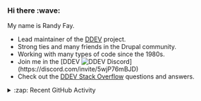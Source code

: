 
<h3>Hi there :wave:</h3>

My name is Randy Fay.

- Lead maintainer of the [DDEV](https://github.com/ddev/ddev) project.
- Strong ties and many friends in the Drupal community.
- Working with many types of code since the 1980s.
- Join me in the [DDEV ![DDEV Discord](https://img.shields.io/discord/664580571770388500?color=7289da&label=discord&logo=discord&logoColor=white_)](https://discord.com/invite/5wjP76mBJD)
- Check out the [DDEV Stack Overflow](https://stackoverflow.com/tags/ddev) questions and answers.

<details>
  <summary>:zap: Recent GitHub Activity</summary>

<!--RECENT_ACTIVITY:start-->
1. 💬 Commented on [#3145](https://github.com/lima-vm/lima/issues/3145#issuecomment-2613683179) in [lima-vm/lima](https://github.com/lima-vm/lima)<br>
2. 💬 Commented on [#6872](https://github.com/ddev/ddev/pull/6872#issuecomment-2613580897) in [ddev/ddev](https://github.com/ddev/ddev)<br>
3. ❌ Closed PR [#6872](https://github.com/ddev/ddev/pull/6872) in [ddev/ddev](https://github.com/ddev/ddev)<br>
4. 💪 Opened PR [#6935](https://github.com/ddev/ddev/pull/6935) in [ddev/ddev](https://github.com/ddev/ddev)<br>
5. 💬 Commented on [#6898](https://github.com/ddev/ddev/pull/6898#issuecomment-2613059650) in [ddev/ddev](https://github.com/ddev/ddev)<br>
6. 👍 Approved [#310](https://github.com/ddev/ddev.com/pull/310#pullrequestreview-2573074946) in [ddev/ddev.com](https://github.com/ddev/ddev.com)<br>
7. 💬 Commented on [#6898](https://github.com/ddev/ddev/pull/6898#issuecomment-2612879395) in [ddev/ddev](https://github.com/ddev/ddev)<br>
8. 👍 Approved [#310](https://github.com/ddev/ddev.com/pull/310#pullrequestreview-2573042418) in [ddev/ddev.com](https://github.com/ddev/ddev.com)<br>
9. 💬 Commented on [#6934](https://github.com/ddev/ddev/pull/6934#issuecomment-2612843187) in [ddev/ddev](https://github.com/ddev/ddev)<br>
10. ❌ Closed PR [#6934](https://github.com/ddev/ddev/pull/6934) in [ddev/ddev](https://github.com/ddev/ddev)<br>
11. 🔴 Requested changes in [#310](https://github.com/ddev/ddev.com/pull/310#pullrequestreview-2572996239) in [ddev/ddev.com](https://github.com/ddev/ddev.com)<br>
12. 💬 Commented on [#6933](https://github.com/ddev/ddev/issues/6933#issuecomment-2612809331) in [ddev/ddev](https://github.com/ddev/ddev)<br>
13. ✔️ Closed issue [#6933](https://github.com/ddev/ddev/issues/6933) in [ddev/ddev](https://github.com/ddev/ddev)<br>
14. 💬 Commented on [#6933](https://github.com/ddev/ddev/issues/6933#issuecomment-2612757227) in [ddev/ddev](https://github.com/ddev/ddev)<br>
15. 💬 Commented on [#6931](https://github.com/ddev/ddev/issues/6931#issuecomment-2612750651) in [ddev/ddev](https://github.com/ddev/ddev)<br>
16. 💬 Commented on [#8](https://github.com/ddev/ddev-ibexa-cloud/issues/8#issuecomment-2612680342) in [ddev/ddev-ibexa-cloud](https://github.com/ddev/ddev-ibexa-cloud)<br>
17. 💪 Opened PR [#6934](https://github.com/ddev/ddev/pull/6934) in [ddev/ddev](https://github.com/ddev/ddev)<br>
18. 💬 Commented on [#1920](https://github.com/oerdnj/deb.sury.org/issues/1920#issuecomment-2610560065) in [oerdnj/deb.sury.org](https://github.com/oerdnj/deb.sury.org)<br>
19. 💬 Commented on [#10](https://github.com/ddev/ddev-opensearch/issues/10#issuecomment-2610546712) in [ddev/ddev-opensearch](https://github.com/ddev/ddev-opensearch)<br>
20. 💬 Commented on [#2046](https://github.com/oerdnj/deb.sury.org/issues/2046#issuecomment-2610170911) in [oerdnj/deb.sury.org](https://github.com/oerdnj/deb.sury.org)<br>
<!--RECENT_ACTIVITY:end-->

</details>
